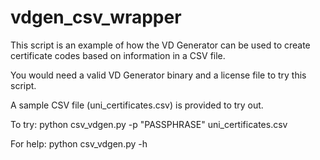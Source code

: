vdgen_csv_wrapper
=================

This script is an example of how the VD Generator can be used to create certificate codes based on information in a CSV file.

You would need a valid VD Generator binary and a license file to try this script.

A sample CSV file (uni_certificates.csv) is provided to try out.

To try:
python csv_vdgen.py  -p "PASSPHRASE" uni_certificates.csv 

For help:
python csv_vdgen.py -h
